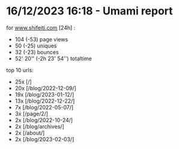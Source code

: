 # 16/12/2023 16:18 - Umami report
for www.shifeiti.com [24h] :

 - 104 (-53) page views
 - 50 (-25) uniques
 - 32 (-23) bounces
 - 52' 20'' (-2h 23' 54'') totaltime


top 10 urls:
 - 25x [/]
 - 20x [/blog/2022-12-09/]
 - 19x [/blog/2023-01-12/]
 - 13x [/blog/2022-12-22/]
 - 7x [/blog/2022-05-07/]
 - 3x [/page/2/]
 - 2x [/blog/2022-10-24/]
 - 2x [/blog/archives/]
 - 2x [/about/]
 - 2x [/blog/2023-02-03/]


